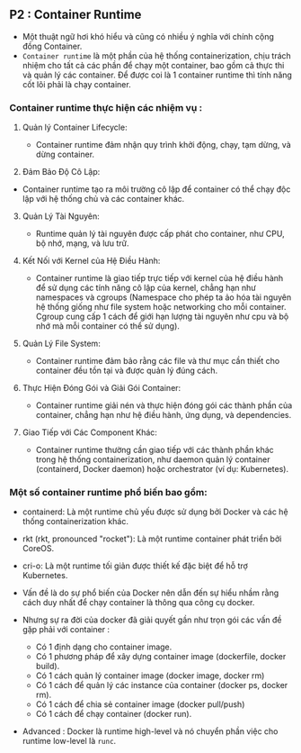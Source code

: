 ## P2 : Container Runtime

- Một thuật ngữ hơi khó hiểu và cũng có nhiều ý nghĩa với chính cộng đồng Container.
- `Container runtime` là một phần của hệ thống containerization, chịu trách nhiệm cho tất cả các phần để chạy một container, bao gồm cả thực thi và quản lý các container. Để được coi là 1 container runtime thì tính năng cốt lõi phải là chạy container.

### Container runtime thực hiện các nhiệm vụ :

1. Quản lý Container Lifecycle:

    - Container runtime đảm nhận quy trình khởi động, chạy, tạm dừng, và dừng container.

2. Đảm Bảo Độ Cô Lập:

 - Container runtime tạo ra môi trường cô lập để container có thể chạy độc lập với hệ thống chủ và các 
 container khác.

3. Quản Lý Tài Nguyên:

    - Runtime quản lý tài nguyên được cấp phát cho container, như CPU, bộ nhớ, mạng, và lưu trữ.

4. Kết Nối với Kernel của Hệ Điều Hành:

    - Container runtime là giao tiếp trực tiếp với kernel của hệ điều hành để sử dụng các tính năng cô lập của kernel, chẳng hạn như namespaces và cgroups (Namespace cho phép ta ảo hóa tài nguyên hệ thống giống như file system hoặc networking cho mỗi container. Cgroup cung cấp 1 cách để giới hạn lượng tài nguyên như cpu và bộ nhớ mà mỗi container có thể sử dụng).

5. Quản Lý File System:

    - Container runtime đảm bảo rằng các file và thư mục cần thiết cho container đều tồn tại và được quản lý đúng cách.

6. Thực Hiện Đóng Gói và Giải Gói Container:

    - Container runtime giải nén và thực hiện đóng gói các thành phần của container, chẳng hạn như hệ điều hành, ứng dụng, và dependencies.

7. Giao Tiếp với Các Component Khác:

    - Container runtime thường cần giao tiếp với các thành phần khác trong hệ thống containerization, như daemon quản lý container (containerd, Docker daemon) hoặc orchestrator (ví dụ: Kubernetes).


### Một số container runtime phổ biến bao gồm:

- containerd: Là một runtime chủ yếu được sử dụng bởi Docker và các hệ thống containerization khác.

- rkt (rkt, pronounced "rocket"): Là một runtime container phát triển bởi CoreOS.

- cri-o: Là một runtime tối giản được thiết kế đặc biệt để hỗ trợ Kubernetes.


- Vấn đề là do sự phổ biến của Docker nên dẫn đến sự hiểu nhầm rằng cách duy nhất để chạy container là thông qua công cụ docker.

- Nhưng sự ra đời của docker đã giải quyết gần như trọn gói các vấn đề gặp phải với container :

    - Có 1 định dạng cho container image.
    - Có 1 phương pháp để xây dựng container image (dockerfile, docker build).
    - Có 1 cách quản lý container image (docker image, docker rm)
    - Có 1 cách để quản lý các instance của container (docker ps, docker rm).
    - Có 1 cách để chia sẻ container image (docker pull/push)
    - Có 1 cách để chạy container (docker run).

- Advanced : Docker là runtime high-level và nó chuyển phần việc cho runtime low-level là `runc`.